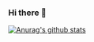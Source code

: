 ### Hi there 👋

<!--
**mojgan1987/mojgan1987** is a ✨ _special_ ✨ repository because its `README.md` (this file) appears on your GitHub profile.

Here are some ideas to get you started:

- 🔭 I’m currently working on ...
- 🌱 I’m currently learning ...
- 👯 I’m looking to collaborate on ...
- 🤔 I’m looking for help with ...
- 💬 Ask me about ...
- 📫 How to reach me: ...
- 😄 Pronouns: ...
- ⚡ Fun fact: ...
-->

[![Anurag's github stats](https://github-readme-stats.vercel.app/api?username=mojgan1987&theme=dark&show_icons=true)](https://github.com/anuraghazra/github-readme-stats)

<!--
[![Top Langs](https://github-readme-stats.vercel.app/api/top-langs/?username=mojgan1987&theme=dark&layout=compact)](https://github.com/anuraghazra/github-readme-stats)
-->

<!--
[![Top Langs](https://github-readme-stats.vercel.app/api/top-langs/?username=mojgan1987&layout=compact)](https://github.com/anuraghazra/github-readme-stats)
-->
